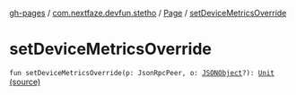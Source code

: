 [gh-pages](../../index.md) / [com.nextfaze.devfun.stetho](../index.md) / [Page](index.md) / [setDeviceMetricsOverride](./set-device-metrics-override.md)

# setDeviceMetricsOverride

`fun setDeviceMetricsOverride(p: JsonRpcPeer, o: `[`JSONObject`](https://developer.android.com/reference/org/json/JSONObject.html)`?): `[`Unit`](https://kotlinlang.org/api/latest/jvm/stdlib/kotlin/-unit/index.html) [(source)](https://github.com/NextFaze/dev-fun/tree/master/devfun-stetho/src/main/java/com/nextfaze/devfun/stetho/Stetho.kt#L99)
